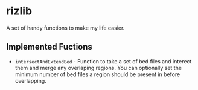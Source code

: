 # rizlib

A set of handy functions to make my life easier.

## Implemented Fuctions

- `intersectAndExtendBed` - Function to take a set of bed files and interect them and merge any overlaping regions. You can optionally set the minimum number of bed files a region should be present in before overlapping.
